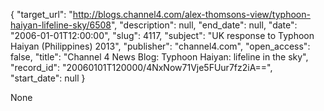 {
  "target_url": "http://blogs.channel4.com/alex-thomsons-view/typhoon-haiyan-lifeline-sky/6508", 
  "description": null, 
  "end_date": null, 
  "date": "2006-01-01T12:00:00", 
  "slug": 4117, 
  "subject": "UK response to Typhoon Haiyan (Philippines) 2013", 
  "publisher": "channel4.com", 
  "open_access": false, 
  "title": "Channel 4 News Blog: Typhoon Haiyan: lifeline in the sky", 
  "record_id": "20060101T120000/4NxNow71Vje5FUur7fz2iA==", 
  "start_date": null
}

None